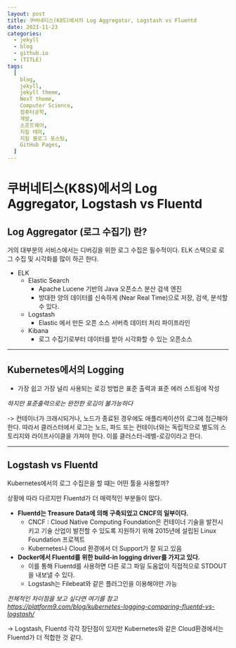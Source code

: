 ```yaml
---
layout: post
title: 쿠버네티스(K8S)에서의 Log Aggregator, Logstash vs Fluentd
date: 2021-11-23
categories:
  - jekyll
  - blog
  - github.io
  - (TITLE)
tags:
  [
    blog,
    jekyll,
    jekyll theme,
    NexT theme,
    Computer Science,
    컴퓨터공학,
    개발,
    소프트웨어,
    지킬 테마,
    지킬 블로그 포스팅,
    GitHub Pages,
  ]
---
```


# 쿠버네티스(K8S)에서의 Log Aggregator, Logstash vs Fluentd

## Log Aggregator (로그 수집기) 란?

거의 대부분의 서비스에서는 디버깅을 위한 로그 수집은 필수적이다.
ELK 스택으로 로그 수집 및 시각화를 많이 하곤 한다.

- ELK
  - Elastic Search
    - Apache Lucene 기반의 Java 오픈소스 분산 검색 엔진
    - 방대한 양의 데이터를 신속하게 (Near Real Time)으로 저장, 검색, 분석할 수 있다.
  - Logstash
    - Elastic 에서 만든 오픈 소스 서버측 데이터 처리 파이프라인
  - Kibana
    - 로그 수집기로부터 데이터를 받아 시각화할 수 있는 오픈소스

---

## Kubernetes에서의 Logging

- 가장 쉽고 가장 널리 사용되는 로깅 방법은 표준 출력과 표준 에러 스트림에 작성

_하지만 표준출력으로는 완전한 로깅이 불가능하다_

-> 컨테이너가 크래시되거나, 노드가 종료된 경우에도 애플리케이션의 로그에 접근해야한다. 따라서 클러스터에서 로그는 노드, 파드 또는 컨테이너와는 독립적으로 별도의 스토리지와 라이프사이클을 가져야 한다. 이를 클러스터-레벨-로깅이라고 한다.

---

## Logstash vs Fluentd

Kubernetes에서의 로그 수집은을 할 떄는 어떤 툴을 사용할까?

상황에 따라 다르지만 Fluentd가 더 매력적인 부분들이 많다.

- **Fluentd는 Treasure Data에 의해 구축되었고 CNCF의 일부이다.**
  - CNCF : Cloud Native Computing Foundation은 컨테이너 기술을 발전시키고 기술 산업이 발전할 수 있도록 지원하기 위해 2015년에 설립된 Linux Foundation 프로젝트
  - Kubernetes나 Cloud 환경에서 더 Support가 잘 되고 있음
- **Docker에서 Fluentd를 위한 build-in logging driver를 가지고 있다.**
  - 이를 통해 Fluentd를 사용하면 다른 로그 파일 도움없이 직접적으로 STDOUT 을 내보낼 수 있다.
  - Logstash는 Filebeat와 같은 플러그인을 이용해야만 가능

_전체적인 차이점을 보고 싶다면 여기를 참고 https://platform9.com/blog/kubernetes-logging-comparing-fluentd-vs-logstash/_

-> Logstash, Fluentd 각각 장단점이 있지만 Kubernetes와 같은 Cloud환경에서는 Fluentd가 더 적합한 것 같다.
